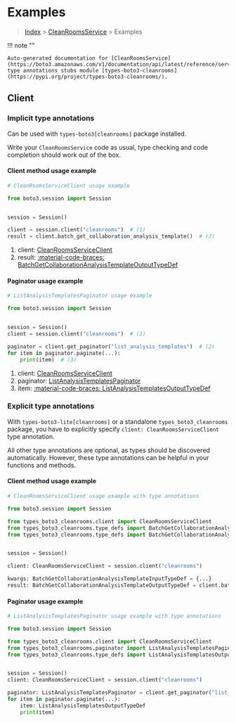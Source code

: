 # Examples

> [Index](../README.md) > [CleanRoomsService](./README.md) > Examples

!!! note ""

    Auto-generated documentation for [CleanRoomsService](https://boto3.amazonaws.com/v1/documentation/api/latest/reference/services/cleanrooms.html#cleanroomsservice)
    type annotations stubs module [types-boto3-cleanrooms](https://pypi.org/project/types-boto3-cleanrooms/).

## Client

### Implicit type annotations

Can be used with `types-boto3[cleanrooms]` package installed.

Write your `CleanRoomsService` code as usual,
type checking and code completion should work out of the box.


#### Client method usage example

```python
# CleanRoomsServiceClient usage example

from boto3.session import Session


session = Session()

client = session.client("cleanrooms")  # (1)
result = client.batch_get_collaboration_analysis_template()  # (2)
```

1. client: [CleanRoomsServiceClient](./client.md)
2. result: [:material-code-braces: BatchGetCollaborationAnalysisTemplateOutputTypeDef](./type_defs.md#batchgetcollaborationanalysistemplateoutputtypedef)



#### Paginator usage example

```python
# ListAnalysisTemplatesPaginator usage example

from boto3.session import Session


session = Session()
client = session.client("cleanrooms")  # (1)

paginator = client.get_paginator("list_analysis_templates")  # (2)
for item in paginator.paginate(...):
    print(item)  # (3)
```

1. client: [CleanRoomsServiceClient](./client.md)
2. paginator: [ListAnalysisTemplatesPaginator](./paginators.md#listanalysistemplatespaginator)
3. item: [:material-code-braces: ListAnalysisTemplatesOutputTypeDef](./type_defs.md#listanalysistemplatesoutputtypedef)




### Explicit type annotations

With `types-boto3-lite[cleanrooms]`
or a standalone `types_boto3_cleanrooms` package, you have to explicitly specify `client: CleanRoomsServiceClient` type annotation.

All other type annotations are optional, as types should be discovered automatically.
However, these type annotations can be helpful in your functions and methods.


#### Client method usage example

```python
# CleanRoomsServiceClient usage example with type annotations

from boto3.session import Session

from types_boto3_cleanrooms.client import CleanRoomsServiceClient
from types_boto3_cleanrooms.type_defs import BatchGetCollaborationAnalysisTemplateOutputTypeDef
from types_boto3_cleanrooms.type_defs import BatchGetCollaborationAnalysisTemplateInputTypeDef


session = Session()

client: CleanRoomsServiceClient = session.client("cleanrooms")

kwargs: BatchGetCollaborationAnalysisTemplateInputTypeDef = {...}
result: BatchGetCollaborationAnalysisTemplateOutputTypeDef = client.batch_get_collaboration_analysis_template(**kwargs)
```



#### Paginator usage example

```python
# ListAnalysisTemplatesPaginator usage example with type annotations

from boto3.session import Session

from types_boto3_cleanrooms.client import CleanRoomsServiceClient
from types_boto3_cleanrooms.paginator import ListAnalysisTemplatesPaginator
from types_boto3_cleanrooms.type_defs import ListAnalysisTemplatesOutputTypeDef


session = Session()
client: CleanRoomsServiceClient = session.client("cleanrooms")

paginator: ListAnalysisTemplatesPaginator = client.get_paginator("list_analysis_templates")
for item in paginator.paginate(...):
    item: ListAnalysisTemplatesOutputTypeDef
    print(item)
```




